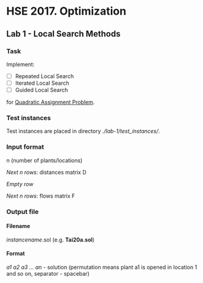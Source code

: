 # HSE 2017. Optimization
## Lab 1 - Local Search Methods
### Task
Implement:
- [ ] Repeated Local Search
- [ ] Iterated Local Search
- [ ] Guided Local Search

for [Quadratic Assignment Problem](https://en.wikipedia.org/wiki/Quadratic_assignment_problem).

### Test instances
Test instances are placed in directory *./lab-1/test_instances/*.

### Input format
n (number of plants/locations)

*Next n rows*: distances matrix D

*Empty row*

*Next n rows*: flows matrix F

### Output file
#### Filename
*instancename*.sol (e.g. **Tai20a.sol**)
#### Format
*a1 a2 a3 ... an* - solution (permutation means plant a1 is opened in location 1 and so on, separator - spacebar)
